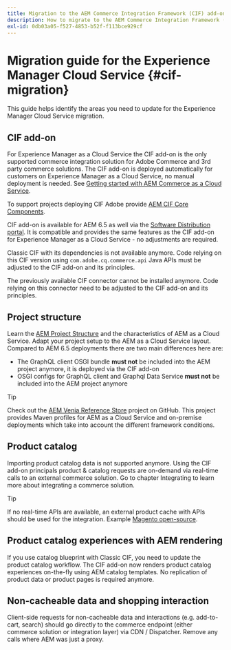 ```yaml
---
title: Migration to the AEM Commerce Integration Framework (CIF) add-on
description: How to migrate to the AEM Commerce Integration Framework (CIF) add-on from an old version
exl-id: 0db03a05-f527-4853-b52f-f113bce929cf
---
```

# Migration guide for the Experience Manager Cloud Service {#cif-migration}

This guide helps identify the areas you need to update for the Experience Manager Cloud Service migration.

## CIF add-on

For Experience Manager as a Cloud Service the CIF add-on is the only supported commerce integration solution for Adobe Commerce and 3rd party commerce solutions. The CIF add-on is deployed automatically for customers on Experience Manager as a Cloud Service, no manual deployment is needed. See [Getting started with AEM Commerce as a Cloud Service](getting-started.md).

To support projects deploying CIF Adobe provide [AEM CIF Core Components](https://github.com/adobe/aem-core-cif-components).

CIF add-on is available for AEM 6.5 as well via the [Software Distribution portal](https://experience.adobe.com/#/downloads/content/software-distribution/en/aem.html). It is compatible and provides the same features as the CIF add-on for Experience Manager as a Cloud Service - no adjustments are required.

Classic CIF with its dependencies is not available anymore. Code relying on this CIF version using `com.adobe.cq.commerce.api` Java APIs must be adjusted to the CIF add-on and its principles.

The previously available CIF connector cannot be installed anymore. Code relying on this connector need to be adjusted to the CIF add-on and its principles.

## Project structure

Learn the [AEM Project Structure](https://docs.adobe.com/content/help/en/experience-manager-cloud-service/implementing/developing/aem-project-content-package-structure.html) and the characteristics of AEM as a Cloud Service. Adapt your project setup to the AEM as a Cloud Service layout.
Compared to AEM 6.5 deployments there are two main differences here are:

* The GraphQL client OSGI bundle **must not** be included into the AEM project anymore, it is deployed via the CIF add-on
* OSGI configs for GraphQL client and Graphql Data Service **must not** be included into the AEM project anymore

>[!TIP]
>
>Check out the [AEM Venia Reference Store](https://github.com/adobe/aem-cif-guides-venia) project on GitHub. This project provides Maven profiles for AEM as a Cloud Service and on-premise deployments which take into account the different framework conditions.

## Product catalog

Importing product catalog data is not supported anymore. Using the CIF add-on principals product & catalog requests are on-demand via real-time calls to an external commerce solution. Go to chapter Integrating to learn more about integrating a commerce solution.

>[!TIP]
>
>If no real-time APIs are available, an external product cache with APIs should be used for the integration. Example [Magento open-source](https://magento.com/products/magento-open-source).

## Product catalog experiences with AEM rendering

If you use catalog blueprint with Classic CIF, you need to update the product catalog workflow. The CIF add-on now renders product catalog experiences on-the-fly using AEM catalog templates. No replication of product data or product pages is required anymore.

## Non-cacheable data and shopping interaction

Client-side requests for non-cacheable data and interactions (e.g. add-to-cart, search) should go directly to the commerce endpoint (either commerce solution or integration layer) via CDN / Dispatcher. Remove any calls where AEM was just a proxy.
